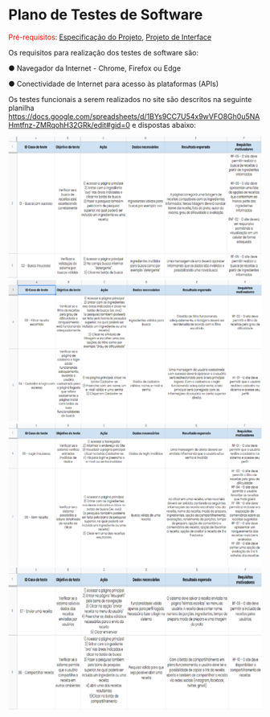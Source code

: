# Plano de Testes de Software

<span style="color:red">Pré-requisitos: <a href="2-Especificação do Projeto.md"> Especificação do Projeto</a></span>, <a href="3-Projeto de Interface.md"> Projeto de Interface</a>

Os requisitos para realização dos testes de software são:

●     Navegador da Internet - Chrome, Firefox ou Edge

●     Conectividade de Internet para acesso às plataformas (APIs)
 
Os testes funcionais a serem realizados no site são descritos na seguinte planilha https://docs.google.com/spreadsheets/d/1BYs9CC7U54x9wVFO8Gh0u5NAHmtfnz-ZMRqohH32GRk/edit#gid=0 e dispostas abaixo:


<div align="center">
  <img src="img/Planilha Teste 1.png">
</div>

<div align="center">
  <img src="img\Planilha Teste 2.png">
</div>

<div align="center">
  <img src="img\Planilha Teste 3.png">
</div>

<div align="center">
  <img src="img\Planilha Teste 4.png">
</div>

